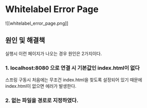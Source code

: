 # Whitelabel Error Page

![[whitelabel_error_page.png]]
## 원인 및 해결책

실행시 이런 페이지가 나오는 경우 원인은 2가지이다.

### 1. localhost:8080 으로 연결 시 기본값인 index.html이 없다
스프링 구동시 처음에는 무조건 index.html을 찾도록 설정되어 있기 때문에 index.html이 없으면 에러가 발생한다.

### 2. 없는 파일을 경로로 지정하였다.
